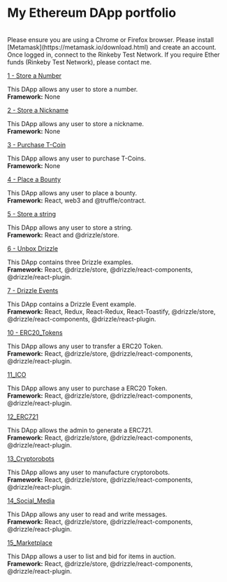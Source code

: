 # My Ethereum DApp portfolio
<br/>
Please ensure you are using a Chrome or Firefox browser. Please install [Metamask](https://metamask.io/download.html) and create an account. Once logged in, connect to the Rinkeby Test Network. If you require Ether funds (Rinkeby Test Network), please contact me.
<br/>

[1 - Store a Number](https://kassavin.github.io/Ethereum_DApps/1_Number/src/index.html)

This DApp allows any user to store a number. <br/> 
**Framework:** None 

[2 - Store a Nickname](https://kassavin.github.io/Ethereum_DApps/2_Nickname/src/index.html)

This DApp allows any user to store a nickname.<br/> 
**Framework:** None   

[3 - Purchase T-Coin](https://kassavin.github.io/Ethereum_DApps/3_T_Coin/src/index.html)

This DApp allows any user to purchase T-Coins. <br/> 
**Framework:** None 

[4 - Place a Bounty](https://kassavin.github.io/Ethereum_DApps/4_BountyHunt/build/)

This DApp allows any user to place a bounty. <br/> 
**Framework:** React, web3 and @truffle/contract.

[5 - Store a string](https://kassavin.github.io/Ethereum_DApps/5_String_Handling/build/)

This DApp allows any user to store a string.  <br/> 
**Framework:** React and @drizzle/store.

[6 - Unbox Drizzle](https://kassavin.github.io/Ethereum_DApps/6_Unbox_Drizzle/build/)

This DApp contains three Drizzle examples. <br/> 
**Framework:** React, @drizzle/store, @drizzle/react-components, @drizzle/react-plugin.

[7 - Drizzle Events](https://kassavin.github.io/Ethereum_DApps/7_Drizzle_Event/build/)

This DApp contains a Drizzle Event example. <br/> 
**Framework:** React, Redux, React-Redux, React-Toastify, @drizzle/store, @drizzle/react-components, @drizzle/react-plugin. 

[10 - ERC20_Tokens](https://kassavin.github.io/Ethereum_DApps/10_ERC20_Tokens/build/)

This DApp allows any user to transfer a ERC20 Token. <br/> 
**Framework:** React, @drizzle/store, @drizzle/react-components, @drizzle/react-plugin. 

[11_ICO](https://kassavin.github.io/Ethereum_DApps/11_ICO/build/)

This DApp allows any user to purchase a ERC20 Token. <br/> 
**Framework:** React, @drizzle/store, @drizzle/react-components, @drizzle/react-plugin. 

[12_ERC721](https://kassavin.github.io/Ethereum_DApps/12_ERC721/build/)

This DApp allows the admin to generate a ERC721. <br/> 
**Framework:** React, @drizzle/store, @drizzle/react-components, @drizzle/react-plugin. 

[13_Cryptorobots](https://kassavin.github.io/Ethereum_DApps/13_Cryptorobots/build/)

This DApp allows any user to manufacture cryptorobots. <br/> 
**Framework:** React, @drizzle/store, @drizzle/react-components, @drizzle/react-plugin. 

[14_Social_Media](https://kassavin.github.io/Ethereum_DApps/14_Social_Media/build/)

This DApp allows any user to read and write messages. <br/> 
**Framework:** React, @drizzle/store, @drizzle/react-components, @drizzle/react-plugin. 

[15_Marketplace](https://kassavin.github.io/Ethereum_DApps/15_Marketplace/build/)

This DApp allows a user to list and bid for items in auction. <br/> 
**Framework:** React, @drizzle/store, @drizzle/react-components, @drizzle/react-plugin. 


